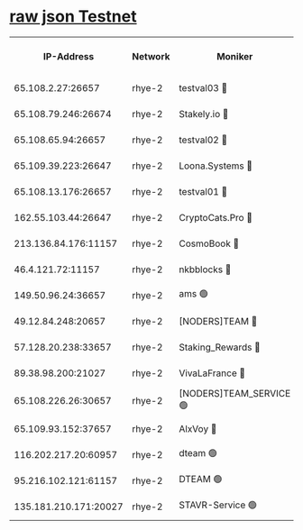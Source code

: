 
[raw json Testnet](https://rpc-check.quickt.stavr.tech/quickt/rpc-quickt-result.json)
=


<table><tr><th>IP-Address</th><th>Network</th><th>Moniker</th><th>Latest Block Height</th><th>Earliest Block Height</th><th>Catching Up</th><th>Tx Index</th><th>Voting Power</th><th>Scan Time</th></tr><tr><td>65.108.2.27:26657</td><td>rhye-2</td><td>testval03 🔴</td><td>840289</td><td>1</td><td>False</td><td>on</td><td>11002050</td><td>2024-02-16T18:42:59.230553268UTC</td></tr><tr><td>65.108.79.246:26674</td><td>rhye-2</td><td>Stakely.io 🔴</td><td>840289</td><td>1</td><td>False</td><td>on</td><td>10010</td><td>2024-02-16T18:43:01.606618124UTC</td></tr><tr><td>65.108.65.94:26657</td><td>rhye-2</td><td>testval02 🔴</td><td>840290</td><td>1</td><td>False</td><td>on</td><td>11002050</td><td>2024-02-16T18:43:04.349690473UTC</td></tr><tr><td>65.109.39.223:26647</td><td>rhye-2</td><td>Loona.Systems 🔴</td><td>840290</td><td>1</td><td>False</td><td>off</td><td>86949</td><td>2024-02-16T18:43:07.509191211UTC</td></tr><tr><td>65.108.13.176:26657</td><td>rhye-2</td><td>testval01 🔴</td><td>840290</td><td>1</td><td>False</td><td>on</td><td>13082010</td><td>2024-02-16T18:43:08.350755488UTC</td></tr><tr><td>162.55.103.44:26647</td><td>rhye-2</td><td>CryptoCats.Pro 🔴</td><td>840296</td><td>1</td><td>False</td><td>off</td><td>9999</td><td>2024-02-16T18:43:40.735189164UTC</td></tr><tr><td>213.136.84.176:11157</td><td>rhye-2</td><td>CosmoBook 🔴</td><td>840295</td><td>65301</td><td>False</td><td>off</td><td>1528057</td><td>2024-02-16T18:43:34.282590897UTC</td></tr><tr><td>46.4.121.72:11157</td><td>rhye-2</td><td>nkbblocks 🔴</td><td>840288</td><td>70101</td><td>False</td><td>off</td><td>81491</td><td>2024-02-16T18:42:51.930539292UTC</td></tr><tr><td>149.50.96.24:36657</td><td>rhye-2</td><td>ams 🟢</td><td>840293</td><td>133501</td><td>False</td><td>on</td><td>0</td><td>2024-02-16T18:43:23.733226902UTC</td></tr><tr><td>49.12.84.248:20657</td><td>rhye-2</td><td>[NODERS]TEAM 🔴</td><td>840293</td><td>146001</td><td>False</td><td>on</td><td>59690</td><td>2024-02-16T18:43:21.327803108UTC</td></tr><tr><td>57.128.20.238:33657</td><td>rhye-2</td><td>Staking_Rewards 🔴</td><td>840290</td><td>149101</td><td>False</td><td>on</td><td>9900</td><td>2024-02-16T18:43:07.074911996UTC</td></tr><tr><td>89.38.98.200:21027</td><td>rhye-2</td><td>VivaLaFrance 🔴</td><td>840288</td><td>220501</td><td>False</td><td>off</td><td>10000</td><td>2024-02-16T18:42:54.413667724UTC</td></tr><tr><td>65.108.226.26:30657</td><td>rhye-2</td><td>[NODERS]TEAM_SERVICE 🟢</td><td>840290</td><td>241501</td><td>False</td><td>on</td><td>0</td><td>2024-02-16T18:43:07.873447197UTC</td></tr><tr><td>65.109.93.152:37657</td><td>rhye-2</td><td>AlxVoy 🔴</td><td>840288</td><td>315173</td><td>False</td><td>on</td><td>143351</td><td>2024-02-16T18:42:56.818170138UTC</td></tr><tr><td>116.202.217.20:60957</td><td>rhye-2</td><td>dteam 🟢</td><td>840290</td><td>421794</td><td>False</td><td>on</td><td>0</td><td>2024-02-16T18:43:04.724795682UTC</td></tr><tr><td>95.216.102.121:61157</td><td>rhye-2</td><td>DTEAM 🟢</td><td>749821</td><td>748801</td><td>False</td><td>on</td><td>0</td><td>2024-02-16T18:43:01.955354201UTC</td></tr><tr><td>135.181.210.171:20027</td><td>rhye-2</td><td>STAVR-Service 🟢</td><td>840292</td><td>837001</td><td>False</td><td>on</td><td>0</td><td>2024-02-16T18:43:19.014066322UTC</td></tr></table>